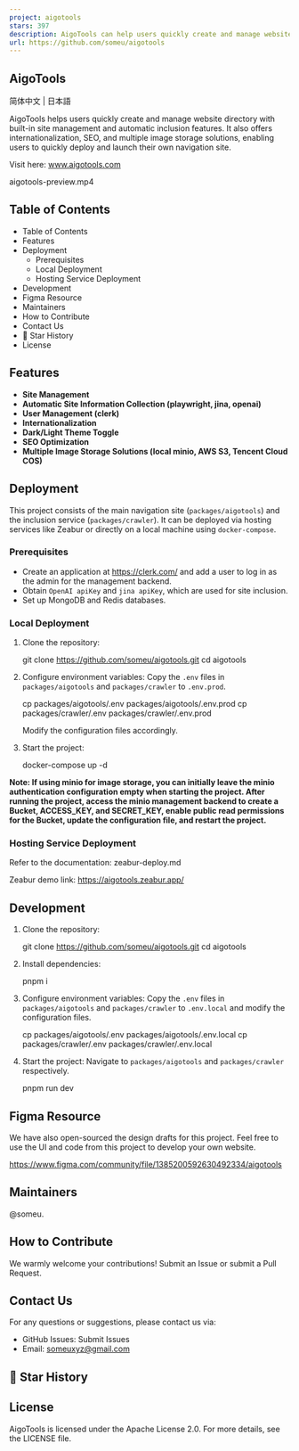```yaml
---
project: aigotools
stars: 397
description: AigoTools can help users quickly create and manage website directory, with built-in site auto-crawling features, and also provides internationalization, SEO, image storage, and other functions. It allows users to quickly deploy their own directory site online.
url: https://github.com/someu/aigotools
---
```


AigoTools
---------

简体中文 | 日本語  
  

AigoTools helps users quickly create and manage website directory with built-in site management and automatic inclusion features. It also offers internationalization, SEO, and multiple image storage solutions, enabling users to quickly deploy and launch their own navigation site.

Visit here: www.aigotools.com

aigotools-preview.mp4

Table of Contents
-----------------

-   Table of Contents
-   Features
-   Deployment
    -   Prerequisites
    -   Local Deployment
    -   Hosting Service Deployment
-   Development
-   Figma Resource
-   Maintainers
-   How to Contribute
-   Contact Us
-   🌟 Star History
-   License

Features
--------

-   **Site Management**
-   **Automatic Site Information Collection (playwright, jina, openai)**
-   **User Management (clerk)**
-   **Internationalization**
-   **Dark/Light Theme Toggle**
-   **SEO Optimization**
-   **Multiple Image Storage Solutions (local minio, AWS S3, Tencent Cloud COS)**

Deployment
----------

This project consists of the main navigation site (`packages/aigotools`) and the inclusion service (`packages/crawler`). It can be deployed via hosting services like Zeabur or directly on a local machine using `docker-compose`.

### Prerequisites

-   Create an application at https://clerk.com/ and add a user to log in as the admin for the management backend.
-   Obtain `OpenAI apiKey` and `jina apiKey`, which are used for site inclusion.
-   Set up MongoDB and Redis databases.

### Local Deployment

1.  Clone the repository:
    
    git clone https://github.com/someu/aigotools.git
    cd aigotools
    
2.  Configure environment variables: Copy the `.env` files in `packages/aigotools` and `packages/crawler` to `.env.prod`.
    
    cp packages/aigotools/.env packages/aigotools/.env.prod
    cp packages/crawler/.env packages/crawler/.env.prod
    
    Modify the configuration files accordingly.
    
3.  Start the project:
    
    docker-compose up -d
    

**Note: If using minio for image storage, you can initially leave the minio authentication configuration empty when starting the project. After running the project, access the minio management backend to create a Bucket, ACCESS\_KEY, and SECRET\_KEY, enable public read permissions for the Bucket, update the configuration file, and restart the project.**

### Hosting Service Deployment

Refer to the documentation: zeabur-deploy.md

Zeabur demo link: https://aigotools.zeabur.app/

Development
-----------

1.  Clone the repository:
    
    git clone https://github.com/someu/aigotools.git
    cd aigotools
    
2.  Install dependencies:
    
    pnpm i
    
3.  Configure environment variables: Copy the `.env` files in `packages/aigotools` and `packages/crawler` to `.env.local` and modify the configuration files.
    
    cp packages/aigotools/.env packages/aigotools/.env.local
    cp packages/crawler/.env packages/crawler/.env.local
    
4.  Start the project: Navigate to `packages/aigotools` and `packages/crawler` respectively.
    
    pnpm run dev
    

Figma Resource
--------------

We have also open-sourced the design drafts for this project. Feel free to use the UI and code from this project to develop your own website.

https://www.figma.com/community/file/1385200592630492334/aigotools

Maintainers
-----------

@someu.

How to Contribute
-----------------

We warmly welcome your contributions! Submit an Issue or submit a Pull Request.

Contact Us
----------

For any questions or suggestions, please contact us via:

-   GitHub Issues: Submit Issues
-   Email: someuxyz@gmail.com

🌟 Star History
---------------

License
-------

AigoTools is licensed under the Apache License 2.0. For more details, see the LICENSE file.
